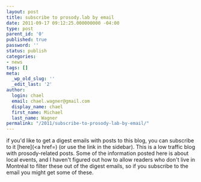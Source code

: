 ```yaml
---
layout: post
title: subscribe to prosody.lab by email
date: 2011-09-17 09:12:25.000000000 -04:00
type: post
parent_id: '0'
published: true
password: ''
status: publish
categories:
- news
tags: []
meta:
  _wp_old_slug: ''
  _edit_last: '2'
author:
  login: chael
  email: chael.wagner@gmail.com
  display_name: chael
  first_name: Michael
  last_name: Wagner
permalink: "/2011/subscribe-to-prosody-lab-by-email/"
---
```

if you'd like to get a digest emails with posts to this blog, you can subscribe to it [here](<a href=) (or use the link in the sidebar). This is a low traffic blog with prosody-related posts. Some of the information posted here is about local events, and I haven't figured out how to allow readers who don't live in Montréal to filter these out of the digest emails, so if you subscribe to the email you might get some of these.

